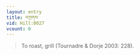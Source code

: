 ```yaml
---
layout: entry
title: བཀྲགས་
vid: Hill:0027
vcount: 0
---
```

> To roast, grill (Tournadre & Dorje 2003: 228)\.


